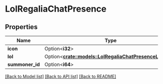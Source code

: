 # LolRegaliaChatPresence

## Properties

Name | Type | Description | Notes
------------ | ------------- | ------------- | -------------
**icon** | Option<**i32**> |  | [optional]
**lol** | Option<[**crate::models::LolRegaliaChatPresenceLolData**](LolRegaliaChatPresenceLolData.md)> |  | [optional]
**summoner_id** | Option<**i64**> |  | [optional]

[[Back to Model list]](../README.md#documentation-for-models) [[Back to API list]](../README.md#documentation-for-api-endpoints) [[Back to README]](../README.md)



